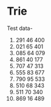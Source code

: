 Trie
====

Test data-

1.	 291 46 400
2.	 021 65 401
3.	 085 64 079
4.	 861 40 177
5.	 707 47 313
6.	 555 83 677
7.	 790 95 533
8.	 510 68 343
9.	 511 70 340
10.	 869 16 489
